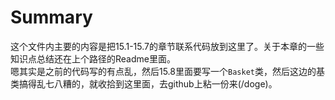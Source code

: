 # Summary
这个文件内主要的内容是把15.1-15.7的章节联系代码放到这里了。关于本章的一些知识点总结还在上个路径的Readme里面。  
嗯其实是之前的代码写的有点乱，然后15.8里面要写一个`Basket`类，然后这边的基类搞得乱七八糟的，就收拾到这里面，去github上粘一份来(/doge)。